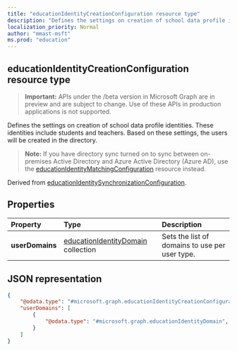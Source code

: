 ```yaml
---
title: "educationIdentityCreationConfiguration resource type"
description: "Defines the settings on creation of school data profile identities. These identities include students and teachers. Based on these settings, the users will be created in the directory."
localization_priority: Normal
author: "mmast-msft"
ms.prod: "education"
---
```


## educationIdentityCreationConfiguration resource type

> **Important:** APIs under the /beta version in Microsoft Graph are in preview and are subject to change. Use of these APIs in production applications is not supported.

Defines the settings on creation of school data profile identities. These identities include students and teachers. Based on these settings, the users will be created in the directory.

> **Note:** If you have directory sync turned on to sync between on-premises Active Directory and Azure Active Directory (Azure AD), use the [educationIdentityMatchingConfiguration](educationidentitymatchingconfiguration.md) resource instead.

Derived from [educationIdentitySynchronizationConfiguration](educationidentitysynchronizationconfiguration.md).

## Properties

| Property | Type | Description |
|:-|:-|:-|
| **userDomains** | [educationIdentityDomain](educationidentitydomain.md) collection |  Sets the list of domains to use per user type.  |


## JSON representation
<!-- {
  "blockType": "resource",
  "optionalProperties": [

  ],
  "@odata.type": "#microsoft.graph.educationIdentityCreationConfiguration"
}-->

```json
{
    "@odata.type": "#microsoft.graph.educationIdentityCreationConfiguration",
    "userDomains": [
        {
            "@odata.type": "#microsoft.graph.educationIdentityDomain",
        }
    ]
}
```
